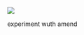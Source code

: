<a href="https://codeclimate.com/github/nosopirochka/hexlet-git/maintainability"><img src="https://api.codeclimate.com/v1/badges/6cc6576326c64bcb6ce2/maintainability" /></a>

experiment wuth amend
